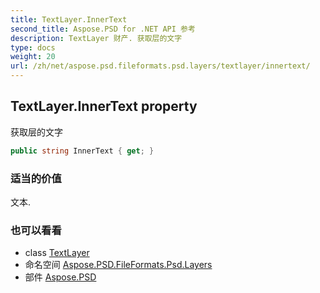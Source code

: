 ```yaml
---
title: TextLayer.InnerText
second_title: Aspose.PSD for .NET API 参考
description: TextLayer 财产. 获取层的文字
type: docs
weight: 20
url: /zh/net/aspose.psd.fileformats.psd.layers/textlayer/innertext/
---
```

## TextLayer.InnerText property

获取层的文字

```csharp
public string InnerText { get; }
```

### 适当的价值

文本.

### 也可以看看

* class [TextLayer](../)
* 命名空间 [Aspose.PSD.FileFormats.Psd.Layers](../../textlayer/)
* 部件 [Aspose.PSD](../../../)


